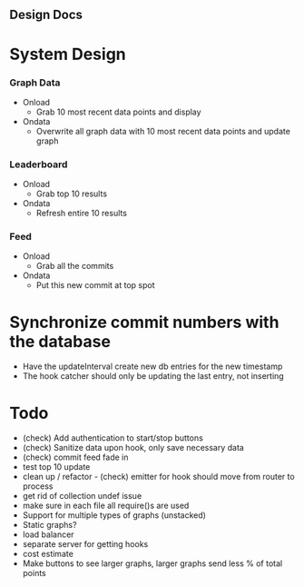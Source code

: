 ## Design Docs

# System Design

### Graph Data

* Onload
  * Grab 10 most recent data points and display
* Ondata
  * Overwrite all graph data with 10 most recent data points and update graph

### Leaderboard

* Onload
  * Grab top 10 results
* Ondata
  * Refresh entire 10 results

### Feed

* Onload
  * Grab all the commits
* Ondata
  * Put this new commit at top spot

# Synchronize commit numbers with the database

* Have the updateInterval create new db entries for the new timestamp
* The hook catcher should only be updating the last entry, not inserting 


# Todo

* (check) Add authentication to start/stop buttons
* (check) Sanitize data upon hook, only save necessary data
* (check) commit feed fade in
* test top 10 update
* clean up / refactor - (check) emitter for hook should move from router to process
* get rid of collection undef issue
* make sure in each file all require()s are used
* Support for multiple types of graphs (unstacked)
* Static graphs?
* load balancer
* separate server for getting hooks
* cost estimate
* Make buttons to see larger graphs, larger graphs send less % of total points